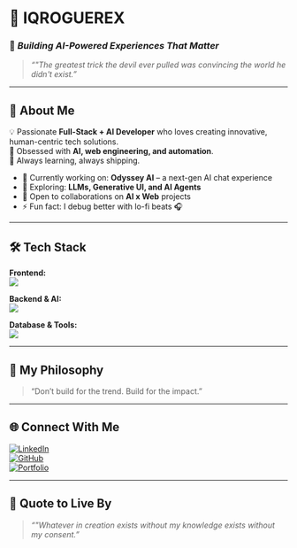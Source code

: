 # 🌌 IQROGUEREX

### 🚀 *Building AI-Powered Experiences That Matter*

> _“"The greatest trick the devil ever pulled was convincing the world he didn't exist.”_

---

## 🧩 About Me  
💡 Passionate **Full-Stack + AI Developer** who loves creating innovative, human-centric tech solutions.  
🧠 Obsessed with **AI, web engineering, and automation**.  
💬 Always learning, always shipping.  

- 🔭 Currently working on: **Odyssey AI** – a next-gen AI chat experience  
- 🌱 Exploring: **LLMs, Generative UI, and AI Agents**  
- 💼 Open to collaborations on **AI x Web** projects  
- ⚡ Fun fact: I debug better with lo-fi beats 🎧  

---

## 🛠️ Tech Stack  

**Frontend:**  
<img src="https://skillicons.dev/icons?i=html,css,js,react,tailwind,ejs" />  

**Backend & AI:**  
<img src="https://skillicons.dev/icons?i=nodejs,express,python" />  

**Database & Tools:**  
<img src="https://skillicons.dev/icons?i=mongodb,postgres,git,github,vscode" />  

---

## 🧠 My Philosophy  
> “Don’t build for the trend. Build for the impact.”  

---

## 🌐 Connect With Me  

[![LinkedIn](https://img.shields.io/badge/LinkedIn-0A66C2?style=for-the-badge&logo=linkedin&logoColor=white)](https://linkedin.com/in/chinmaychatradamath)  
[![GitHub](https://img.shields.io/badge/GitHub-121011?style=for-the-badge&logo=github&logoColor=white)](https://github.com/chinmaychatradamath)  
[![Portfolio](https://img.shields.io/badge/Portfolio-000000?style=for-the-badge&logo=vercel&logoColor=white)](https://yourportfolio.com)  

---

## 🧠 Quote to Live By  
> _“"Whatever in creation exists without my knowledge exists without my consent.”_  
